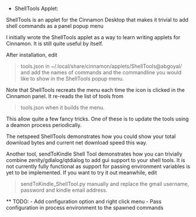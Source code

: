 * ShellTools Applet:

ShellTools is an applet for the Cinnamon Desktop that makes it trivial to add shell commands as a panel popup menu

I initially wrote the ShellTools applet as a way to learn writing applets for Cinnamon. It is still quite useful by itself.

After installation, edit 
> tools.json
in
> ~/.local/share/cinnamon/applets/ShellTools@abgoyal/
and add the names of commands and the commandline you would like to show in the ShellTools popup menu.

Note that ShellTools recreats the menu each time the icon is clicked in the Cinnamon panel. It re-reads the list of tools from
> tools.json
when it builds the menu.

This allow quite a few fancy tricks. One of these is to update the tools using a deamon process periodically.

The netspeed ShellTools demonstrates how you could show your total download bytes and current net download speed this way.

Another tool, sendToKindle Shell Tool demonstrates how you can trivially combine zenity/gdialog/qtdialog to add gui support to your shell tools. 
It is not currently fully functional as support for passing environment variables is yet to be implemented. If you want to try it out meanwhile, edit
> sendToKindle_ShellTool.py
manually and replace the gmail username, password and kindle email address.

** TODO:
	- Add configuration option and right click menu
	- Pass configuration in process environment to the spawned commands

